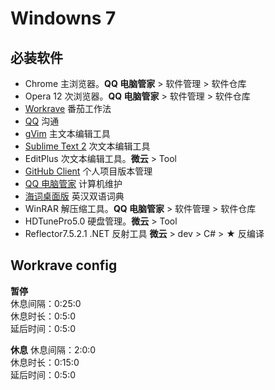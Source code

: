 Windowns 7
==========

必装软件
-------

- Chrome 主浏览器。**QQ 电脑管家** > 软件管理 > 软件仓库
- Opera 12 次浏览器。**QQ 电脑管家** > 软件管理 > 软件仓库
- [Workrave][1] 番茄工作法
- [QQ][2] 沟通
- [gVim][3] 主文本编辑工具
- [Sublime Text 2][4] 次文本编辑工具
- EditPlus 次文本编辑工具。**微云** > Tool
- [GitHub Client][5] 个人项目版本管理
- [QQ 电脑管家][6] 计算机维护
- [海词桌面版][7] 英汉双语词典
- WinRAR 解压缩工具。**QQ 电脑管家** > 软件管理 > 软件仓库
- HDTunePro5.0 硬盘管理。**微云** > Tool
- Reflector7.5.2.1 .NET 反射工具 **微云** > dev > C# > ★ 反编译

Workrave config
---------------

**暂停**    
休息间隔：0:25:0    
休息时长：0:5:0    
延后时间：0:5:0

**休息**
休息间隔：2:0:0    
休息时长：0:15:0    
延后时间：0:5:0

[1]: http://www.workrave.org/download/
[2]: http://im.qq.com/download/pc.shtml
[3]: http://www.vim.org/download.php
[4]: http://www.sublimetext.com/2
[5]: https://help.github.com/articles/set-up-git
[6]: http://guanjia.qq.com/
[7]: http://cidian.dict.cn/index.html
